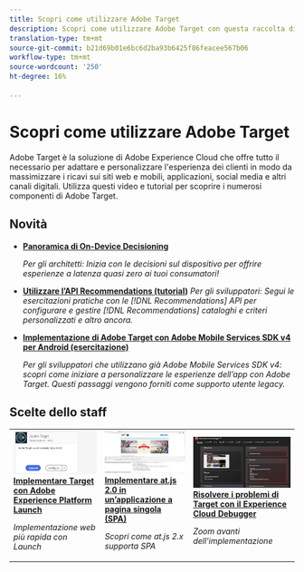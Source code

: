 ```yaml
---
title: Scopri come utilizzare Adobe Target
description: Scopri come utilizzare Adobe Target con questa raccolta di esercitazioni e video che coprono tutti i suoi componenti. Utilizza la potenza di Adobe Target in modo efficace.
translation-type: tm+mt
source-git-commit: b21d69b01e6bc6d2ba93b6425f86feacee567b06
workflow-type: tm+mt
source-wordcount: '250'
ht-degree: 16%

---
```



# Scopri come utilizzare Adobe Target

Adobe Target è la soluzione di Adobe Experience Cloud che offre tutto il necessario per adattare e personalizzare l&#39;esperienza dei clienti in modo da massimizzare i ricavi sui siti web e mobili, applicazioni, social media e altri canali digitali. Utilizza questi video e tutorial per scoprire i numerosi componenti di Adobe Target.

## Novità

* **[Panoramica di On-Device Decisioning](implementation/on-device-decisioning-overview.md)**

   *Per gli architetti: Inizia con le decisioni sul dispositivo per offrire esperienze a latenza quasi zero ai tuoi consumatori!*
* **[Utilizzare l’API Recommendations (tutorial)](recommendations-api-tutorial/recs-api-overview.md)**
   *Per gli sviluppatori: Segui le esercitazioni pratiche con le  [!DNL Recommendations] API per configurare e gestire  [!DNL Recommendations] cataloghi e criteri personalizzati e altro ancora.*

* **[Implementazione di Adobe Target con Adobe Mobile Services SDK v4 per Android (esercitazione)](mobile-v4/overview.md)**

   *Per gli sviluppatori che utilizzano già Adobe Mobile Services SDK v4: scopri come iniziare a personalizzare le esperienze dell’app con Adobe Target. Questi passaggi vengono forniti come supporto utente legacy.<!-- Concepts learned here are also applicable to Adobe Experience Platform Mobile SDK (v5).-->*

<!--* **[Use Recommendations Offers (Video)](recommendations/use-recommendations-offers.md)**
    *For all Target Users: Learn how to use product recommendations in A/B and Experience Targeting Activities.*-->

<!--
* **[Create a Recommendations Activity (Video)](recommendations/create-a-recommendations-activity.md)**
    <br>
    *Recommend products to your customers at scale with this Premium feature.* -->

## Scelte dello staff

<table>
<tr>
  <td>
    <a href="https://docs.adobe.com/content/help/en/experience-cloud/implementing-in-websites-with-launch/implement-solutions/target.html">
      <img alt="Implementare Target con Adobe Experience Platform Launch" src="assets/launch_referencearchitectureguides.png" />
    </a>
    <div>
      <a href="https://docs.adobe.com/content/help/en/experience-cloud/implementing-in-websites-with-launch/implement-solutions/target.html">
    <strong>Implementare Target con Adobe Experience Platform Launch</strong>
    </a>
    </div>
    <p>
    <em>Implementazione web più rapida con Launch</em>
    <p>
  </td>
  <td>
    <a href="implementation/implement-atjs-20-in-a-single-page-application.md">
      <img alt="Implementare at.js 2.0 in un’applicazione a pagina singola (SPA)" src="assets/implementing_adobetargetsatjs20inasinglepageapplicationspa.png" />
    </a>
    <div>
      <a href="implementation/implement-atjs-20-in-a-single-page-application.md">
    <strong>Implementare at.js 2.0 in un’applicazione a pagina singola (SPA)</strong>
    </a>
    </div>
    <p>
    <em>Scopri come at.js 2.x supporta SPA</em>
    <p>
  </td>
  <td>
    <a href="troubleshooting/troubleshoot-with-the-experience-cloud-debugger.md">
      <img alt="Risolvere i problemi di Target con il Experience Cloud Debugger" src="assets/using_the_experienceclouddebuggerwithadobetarget.png" />
    </a>
    <div>
      <a href="troubleshooting/troubleshoot-with-the-experience-cloud-debugger.md">
    <strong>Risolvere i problemi di Target con il Experience Cloud Debugger</strong>
    </a>
    </div>
    <p>
    <em>Zoom avanti dell'implementazione</em>
    <p>
  </td>
</tr>
</table>
